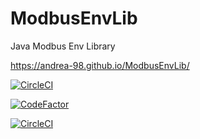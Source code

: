 # ModbusEnvLib
Java Modbus Env Library

https://andrea-98.github.io/ModbusEnvLib/

[![CircleCI](https://dl.circleci.com/status-badge/img/gh/Andrea-98/ModbusEnvLib/tree/main.svg?style=svg)](https://dl.circleci.com/status-badge/redirect/gh/Andrea-98/ModbusEnvLib/tree/main)

[![CodeFactor](https://www.codefactor.io/repository/github/andrea-98/modbusenvlib/badge)](https://www.codefactor.io/repository/github/andrea-98/modbusenvlib)


[![CircleCI](https://dl.circleci.com/insights-snapshot/gh/Andrea-98/ModbusEnvLib/main/workflow/badge.svg?window=24h)](https://app.circleci.com/insights/github/Andrea-98/ModbusEnvLib/workflows/workflow/overview?branch=main&reporting-window=last-24-hours&insights-snapshot=true)
